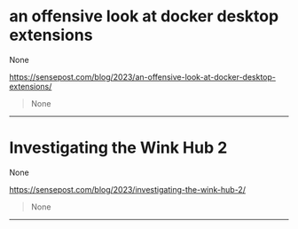 # an offensive look at docker desktop extensions

None

https://sensepost.com/blog/2023/an-offensive-look-at-docker-desktop-extensions/
<blockquote>
None
</blockquote>

---

# Investigating the Wink Hub 2

None

https://sensepost.com/blog/2023/investigating-the-wink-hub-2/
<blockquote>
None
</blockquote>

---

